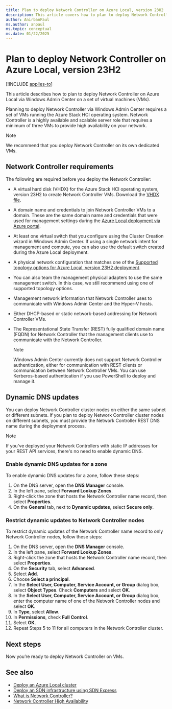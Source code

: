 ```yaml
---
title: Plan to deploy Network Controller on Azure Local, version 23H2
description: This article covers how to plan to deploy Network Controller on Azure Local via Windows Admin Center on a set of virtual machines (VMs).
author: AnirbanPaul
ms.author: anpaul
ms.topic: conceptual
ms.date: 01/22/2025
---
```


# Plan to deploy Network Controller on Azure Local, version 23H2

[!INCLUDE [applies-to](../includes/hci-applies-to-23h2.md)]

This article describes how to plan to deploy Network Controller on Azure Local via Windows Admin Center on a set of virtual machines (VMs).

Planning to deploy Network Controller via Windows Admin Center requires a set of VMs running the Azure Stack HCI operating system. Network Controller is a highly available and scalable server role that requires a minimum of three VMs to provide high availability on your network.

> [!NOTE]
> We recommend that you deploy Network Controller on its own dedicated VMs.

## Network Controller requirements

The following are required before you deploy the Network Controller:

- A virtual hard disk (VHDX) for the Azure Stack HCI operating system, version 23H2 to create Network Controller VMs. Download the [VHDX file](../deploy/download-23h2-software.md#download-the-software-from-the-azure-portal).
- A domain name and credentials to join Network Controller VMs to a domain. These are the same domain name and credentials that were used for management settings during the [Azure Local deployment via Azure portal]( ../deploy/deploy-via-portal.md#specify-management-settings).
- At least one virtual switch that you configure using the Cluster Creation wizard in Windows Admin Center. If using a single network intent for management and compute, you can also use the default switch created during the Azure Local deployment.
- A physical network configuration that matches one of the [Supported topology options for Azure Local, version 23H2 deployment](../deploy/deployment-introduction.md#supported-network-topologies).
- You can also team the management physical adapters to use the same management switch. In this case, we still recommend using one of supported topology options.
- Management network information that Network Controller uses to communicate with Windows Admin Center and the Hyper-V hosts.
- Either DHCP-based or static network-based addressing for Network Controller VMs.
- The Representational State Transfer (REST) fully qualified domain name (FQDN) for Network Controller that the management clients use to communicate with the Network Controller.

   > [!NOTE]
   > Windows Admin Center currently does not support Network Controller authentication, either for communication with REST clients or communication between Network Controller VMs. You can use Kerberos-based authentication if you use PowerShell to deploy and manage it.

## Dynamic DNS updates

You can deploy Network Controller cluster nodes on either the same subnet or different subnets. If you plan to deploy Network Controller cluster nodes on different subnets, you must provide the Network Controller REST DNS name during the deployment process.

> [!NOTE]
> If you've deployed your Network Controllers with static IP addresses for your REST API services, there's no need to enable dynamic DNS.

### Enable dynamic DNS updates for a zone

To enable dynamic DNS updates for a zone, follow these steps:

1. On the DNS server, open the **DNS Manager** console.
1. In the left pane, select **Forward Lookup Zones**.
1. Right-click the zone that hosts the Network Controller name record, then select **Properties**.
1. On the **General** tab, next to **Dynamic updates**, select **Secure only**.

### Restrict dynamic updates to Network Controller nodes

To restrict dynamic updates of the Network Controller name record to only Network Controller nodes, follow these steps:

1. On the DNS server, open the **DNS Manager** console.
1. In the left pane, select **Forward Lookup Zones**.
1. Right-click the zone that hosts the Network Controller name record, then select **Properties**.
1. On the **Security** tab, select **Advanced**.
1. Select **Add**.
1. Choose **Select a principal**.
1. In the **Select User, Computer, Service Account, or Group** dialog box, select **Object Types**. Check **Computers** and select **OK**.
1. In the **Select User, Computer, Service Account, or Group** dialog box, enter the computer name of one of the Network Controller nodes and select **OK**.
1. In **Type**, select **Allow**.
1. In **Permissions**, check **Full Control**.
1. Select **OK**.
1. Repeat Steps 5 to 11 for all computers in the Network Controller cluster.

## Next steps

Now you’re ready to deploy Network Controller on VMs.

## See also

- [Deploy an Azure Local cluster](../deploy/deploy-via-portal.md)
- [Deploy an SDN infrastructure using SDN Express](../deploy/sdn-express-23h2.md)
- [What is Network Controller?](network-controller-overview.md)
- [Network Controller High Availability](/windows-server/networking/sdn/technologies/network-controller/network-controller-high-availability)
